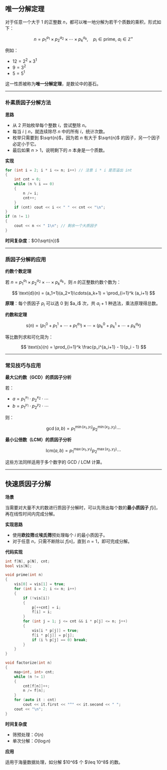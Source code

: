 

## 唯一分解定理

对于任意一个大于 $1$ 的正整数 $n$，都可以唯一地分解为若干个质数的乘积，形式如下：

$$
    n = p_1^{a_1} \times p_2^{a_2} \times \cdots \times p_k^{a_k},\quad p_i \in \text{prime},\ a_i \in \mathbb{Z}^+
$$

例如：

* $12 = 2^2 \times 3^1$
* $9 = 3^2$
* $5 = 5^1$

这一性质被称为**唯一分解定理**，是数论中的基石。

---

### 朴素质因子分解方法

**思路**

* 从 $2$ 开始枚举每个整数 $i$，尝试整除 $n$。
* 每当 $i \mid n$，就连续除尽 $n$ 中的所有 $i$，统计次数。
* 枚举只需要到 $\sqrt{n}$，因为若 $n$ 有大于 $\sqrt{n}$ 的因子，另一个因子必定小于它。
* 最后如果 $n > 1$，说明剩下的 $n$ 本身是一个质数。

**实现**

```cpp
for (int i = 2; i * i <= n; i++) // 注意 i * i 是否溢出 int
{
    int cnt = 0;
    while (n % i == 0)
    {
        n /= i;
        cnt++;
    }
    if (cnt) cout << i << " " << cnt << "\n";
}
if (n != 1)
{
    cout << n << " 1\n"; // 剩余一个大质因子
}
```

**时间复杂度**：$O(\sqrt{n})$

---

### 质因子分解的应用

**约数个数定理**

若 $n = p_1^{a_1} \times p_2^{a_2} \times \cdots \times p_k^{a_k}$，则 $n$ 的正整数约数个数为：

$$
\text{d}(n) = (a_1+1)(a_2+1)\cdots(a_k+1) = \prod_{i=1}^k (a_i+1)
$$

**原理**：每个质因子 $p_i$ 可以选 $0$ 到 $a_i\$ 次，共 $a_i + 1$ 种选法，乘法原理得总数。

**约数和定理**

$$
\text{s}(n) = (p_1^0 + p_1^1 + \cdots + p_1^{a_1}) \times \cdots \times (p_k^0 + p_k^1 + \cdots + p_k^{a_k})
$$

等比数列求和可化简为：

$$
\text{s}(n) = \prod_{i=1}^k \frac{p_i^{a_i+1} - 1}{p_i - 1}
$$

---

### 常见技巧与应用

**最大公约数（GCD）的质因子分析**

若：

* $a = p_1^{x_1}\cdot p_2^{x_2}\cdot \cdots$
* $b = p_1^{y_1}\cdot p_2^{y_2}\cdot \cdots$

则：

$$
\gcd(a,b) = p_1^{\min(x_1, y_1)} p_2^{\min(x_2, y_2)} \cdots
$$

**最小公倍数（LCM）的质因子分析**

$$
\text{lcm}(a,b) = p_1^{\max(x_1, y_1)} p_2^{\max(x_2, y_2)} \cdots
$$

这些方法同样适用于多个数字的 GCD / LCM 计算。

---

## 快速质因子分解

**场景**

当需要对大量不大的数进行质因子分解时，可以先筛出每个数的**最小质因子** $f[i]$，再在线性时间内完成分解。

**实现思路**

* 使用**欧拉筛**或**埃氏筛**预处理每个 $i$ 的最小质因子。
* 对于任意 $n$，只需不断除以 $f[n]$，直到 $n = 1$，即可完成分解。

**代码实现**

```cpp
int f[N], p[N], cnt;
bool vis[N];

void prime(int n)
{
    vis[0] = vis[1] = true;
    for (int i = 2; i <= n; i++)
    {
        if (!vis[i])
        {
            p[++cnt] = i;
            f[i] = i;
        }
        for (int j = 1; j <= cnt && i * p[j] <= n; j++)
        {
            vis[i * p[j]] = true;
            f[i * p[j]] = p[j];
            if (i % p[j] == 0) break;
        }
    }
}

void factorize(int n)
{
    map<int, int> cnt;
    while (n != 1)
    {
        cnt[f[n]]++;
        n /= f[n];
    }
    for (auto it : cnt)
        cout << it.first << "^" << it.second << " ";
    cout << "\n";
}
```

**时间复杂度**

* 筛预处理：$O(n)$
* 单次分解：$O(\log n)$

**应用**

适用于海量数据处理，如分解 \$10^6\$ 个 \$\leq 10^8\$ 的数。
